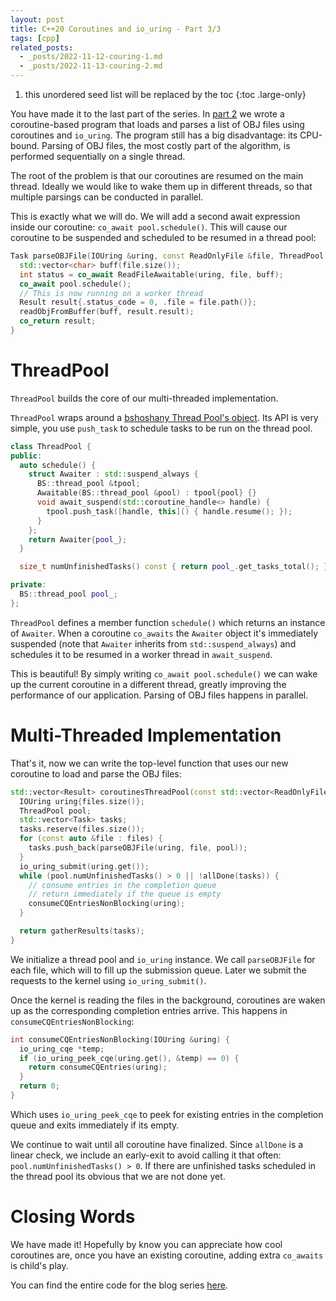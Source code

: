 ```yaml
---
layout: post
title: C++20 Coroutines and io_uring - Part 3/3
tags: [cpp]
related_posts:
  - _posts/2022-11-12-couring-1.md
  - _posts/2022-11-13-couring-2.md
---
```

1. this unordered seed list will be replaced by the toc
{:toc .large-only}

You have made it to the last part of the series. In [part 2]() we wrote a coroutine-based program that loads and parses a list of OBJ files using coroutines and `io_uring`. The program still has a big disadvantage: its CPU-bound. Parsing of OBJ files, the most costly part of the algorithm, is performed sequentially on a single thread.

The root of the problem is that our coroutines are resumed on the main thread. Ideally we would like to wake them up in different threads, so that multiple parsings can be conducted in parallel.

This is exactly what we will do. We will add a second await expression inside our coroutine: `co_await pool.schedule()`. This will cause our coroutine to be suspended and scheduled to be resumed in a thread pool:

```cpp
Task parseOBJFile(IOUring &uring, const ReadOnlyFile &file, ThreadPool &pool) {
  std::vector<char> buff(file.size());
  int status = co_await ReadFileAwaitable(uring, file, buff);
  co_await pool.schedule();
  // This is now running on a worker thread
  Result result{.status_code = 0, .file = file.path()};
  readObjFromBuffer(buff, result.result);
  co_return result;
}
```

# ThreadPool

`ThreadPool` builds the core of our multi-threaded implementation.

`ThreadPool` wraps around a [bshoshany Thread Pool's object](https://github.com/bshoshany/thread-pool). Its API is very simple, you use `push_task` to schedule tasks to be run on the thread pool.

```cpp
class ThreadPool {
public:
  auto schedule() {
    struct Awaiter : std::suspend_always {
      BS::thread_pool &tpool;
      Awaitable(BS::thread_pool &pool) : tpool{pool} {}
      void await_suspend(std::coroutine_handle<> handle) {
        tpool.push_task([handle, this]() { handle.resume(); });
      }
    };
    return Awaiter{pool_};
  }

  size_t numUnfinishedTasks() const { return pool_.get_tasks_total(); }

private:
  BS::thread_pool pool_;
};

```

`ThreadPool` defines a member function `schedule()` which returns an instance of `Awaiter`.
When a coroutine `co_awaits` the `Awaiter` object it's immediately suspended (note that `Awaiter` inherits from `std::suspend_always`) and schedules it to be resumed in a worker thread in `await_suspend`.

This is beautiful! By simply writing `co_await pool.schedule()` we can wake up the current coroutine in a different thread, greatly improving the performance of our application. Parsing of OBJ files happens in parallel.

# Multi-Threaded Implementation

That's it, now we can write the top-level function that uses our new coroutine to load and parse the OBJ files:

```cpp
std::vector<Result> coroutinesThreadPool(const std::vector<ReadOnlyFile> &files) {
  IOUring uring{files.size()};
  ThreadPool pool;
  std::vector<Task> tasks;
  tasks.reserve(files.size());
  for (const auto &file : files) {
    tasks.push_back(parseOBJFile(uring, file, pool));
  }
  io_uring_submit(uring.get());
  while (pool.numUnfinishedTasks() > 0 || !allDone(tasks)) {
    // consume entries in the completion queue
    // return immediately if the queue is empty
    consumeCQEntriesNonBlocking(uring);
  }

  return gatherResults(tasks);
}
```

We initialize a thread pool and `io_uring` instance. We call `parseOBJFile` for each file, which will to fill up the submission queue. Later we submit the requests to the kernel using `io_uring_submit()`.

Once the kernel is reading the files in the background, coroutines are waken up as the corresponding completion entries arrive. This happens in `consumeCQEntriesNonBlocking`:

```cpp
int consumeCQEntriesNonBlocking(IOUring &uring) {
  io_uring_cqe *temp;
  if (io_uring_peek_cqe(uring.get(), &temp) == 0) {
    return consumeCQEntries(uring);
  }
  return 0;
}
```

Which uses `io_uring_peek_cqe` to peek for existing entries in the completion queue and exits immediately if its empty.

We continue to wait until all coroutine have finalized. Since `allDone` is a linear check, we include an early-exit to avoid calling it that often: `pool.numUnfinishedTasks() > 0`. If there are unfinished tasks scheduled in the thread pool its obvious that we are not done yet.

# Closing Words

We have made it! Hopefully by know you can appreciate how cool coroutines are, once you have an existing coroutine, adding extra `co_awaits` is child's play.

You can find the entire code for the blog series [here](https://github.com/pabloariasal/couring).
